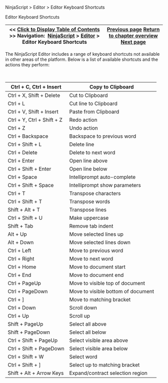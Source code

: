 ﻿


NinjaScript \> Editor \> Editor Keyboard Shortcuts






















Editor Keyboard Shortcuts







| \<\< [Click to Display Table of Contents](editor_keyboard_shortcuts.md) \>\> **Navigation:**     [NinjaScript](ninjascript.md) \> [Editor](editor.md) \> Editor Keyboard Shortcuts | [Previous page](visual_studio_debugging.md) [Return to chapter overview](editor.md) [Next page](educational_resources.md) |
| --- | --- |











The NinjaScript Editor includes a range of keyboard shortcuts not available in other areas of the platform. Below is a list of available shortcuts and the actions they perform:


 




| Ctrl \+ C, Ctrl \+ Insert | Copy to Clipboard |
| --- | --- |
| Ctrl \+ X, Shift \+ Delete | Cut to Clipboard |
| Ctrl \+ L | Cut line to Clipboard |
| Ctrl \+ V, Shift \+ Insert | Paste from Clipboard |
| Ctrl \+ Y, Ctrl \+ Shift \+ Z | Redo action |
| Ctrl \+ Z | Undo action |
| Ctrl \+ Backspace | Backspace to previous word |
| Ctrl \+ Shift \+ L | Delete line |
| Ctrl \+ Delete | Delete to next word |
| Ctrl \+ Enter | Open line above |
| Ctrl \+ Shift \+ Enter | Open line below |
| Ctrl \+ Space | Intelliprompt auto\-complete |
| Ctrl \+ Shift \+ Space | Intelliprompt show parameters |
| Ctrl \+ T | Transpose characters |
| Ctrl \+ Shift \+ T | Transpose words |
| Shift \+ Alt \+ T | Transpose lines |
| Ctrl \+ Shift \+ U | Make uppercase |
| Shift \+ Tab | Remove tab indent |
| Alt \+ Up | Move selected lines up |
| Alt \+ Down | Move selected lines down |
| Ctrl \+ Left | Move to previous word |
| Ctrl \+ Right | Move to next word |
| Ctrl \+ Home | Move to document start |
| Ctrl \+ End | Move to document end |
| Ctrl \+ PageUp | Move to visible top of document |
| Ctrl \+ PageDown | Move to visible bottom of document |
| Ctrl \+ ] | Move to matching bracket |
| Ctrl \+ Down | Scroll down |
| Ctrl \+ Up | Scroll up |
| Shift \+ PageUp | Select all above |
| Shift \+ PageDown | Select all below |
| Ctrl \+ Shift \+ PageUp | Select visible area above |
| Ctrl \+ Shift \+ PageDown | Select visible area below |
| Ctrl \+ Shift \+ W | Select word |
| Ctrl \+ Shift \+ ] | Select up to matching bracket |
| Shift \+ Alt \+ Arrow Keys | Expand/contract selection region |










